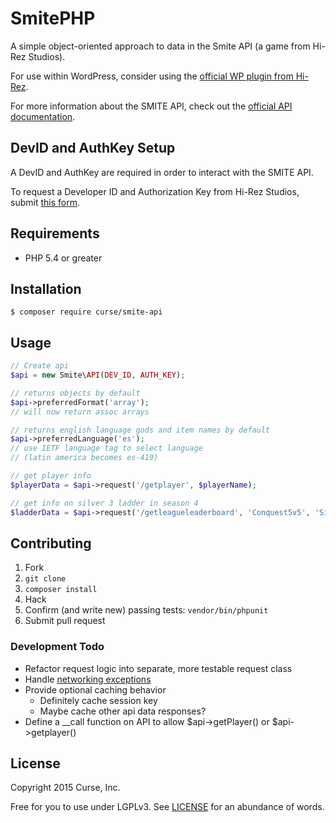 # SmitePHP

A simple object-oriented approach to data in the Smite API (a game from Hi-Rez Studios).

For use within WordPress, consider using the [official WP plugin from Hi-Rez](https://github.com/hirezstudios/smite-api-wp).

For more information about the SMITE API, check out the [official API documentation](https://docs.google.com/document/d/1OFS-3ocSx-1Rvg4afAnEHlT3917MAK_6eJTR6rzr-BM/).

## DevID and AuthKey Setup

A DevID and AuthKey are required in order to interact with the SMITE API.

To request a Developer ID and Authorization Key from Hi-Rez Studios, submit [this form](https://fs12.formsite.com/HiRez/form48/secure_index.html).

## Requirements

* PHP 5.4 or greater

## Installation

```shell
$ composer require curse/smite-api
```

## Usage

```php
// Create api
$api = new Smite\API(DEV_ID, AUTH_KEY);

// returns objects by default
$api->preferredFormat('array');
// will now return assoc arrays

// returns english language gods and item names by default
$api->preferredLanguage('es');
// use IETF language tag to select language
// (latin america becomes es-419)

// get player info
$playerData = $api->request('/getplayer', $playerName);

// get info on silver 3 ladder in season 4
$ladderData = $api->request('/getleagueleaderboard', 'Conquest5v5', 'Silver3', 4);
```

## Contributing

1. Fork
2. `git clone`
3. `composer install`
4. Hack
5. Confirm (and write new) passing tests: `vendor/bin/phpunit`
6. Submit pull request

### Development Todo

* Refactor request logic into separate, more testable request class
* Handle [networking exceptions](http://docs.guzzlephp.org/en/latest/quickstart.html#exceptions)
* Provide optional caching behavior
  * Definitely cache session key
  * Maybe cache other api data responses?
* Define a __call function on API to allow $api->getPlayer() or $api->getplayer()

## License

Copyright 2015 Curse, Inc.

Free for you to use under LGPLv3. See [LICENSE](LICENSE) for an abundance of words.
